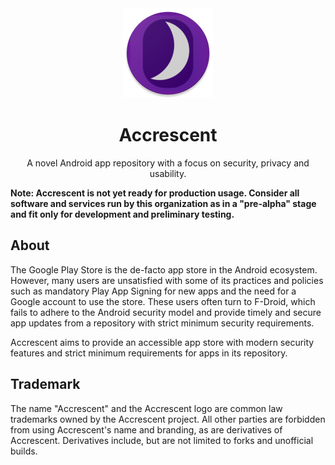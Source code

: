 <div align="center">

<img src="app/src/main/res/mipmap-xxhdpi/ic_launcher_round.png" alt="Accrescent">

# Accrescent

A novel Android app repository with a focus on security, privacy and usability.

</div>

**Note: Accrescent is not yet ready for production usage. Consider all software
and services run by this organization as in a "pre-alpha" stage and fit only for
development and preliminary testing.**

## About

The Google Play Store is the de-facto app store in the Android ecosystem.
However, many users are unsatisfied with some of its practices and policies such
as mandatory Play App Signing for new apps and the need for a Google account to
use the store. These users often turn to F-Droid, which fails to adhere to the
Android security model and provide timely and secure app updates from a
repository with strict minimum security requirements.

Accrescent aims to provide an accessible app store with modern security features
and strict minimum requirements for apps in its repository.

## Trademark

The name "Accrescent" and the Accrescent logo are common law trademarks owned by
the Accrescent project. All other parties are forbidden from using Accrescent's
name and branding, as are derivatives of Accrescent. Derivatives include, but
are not limited to forks and unofficial builds.
